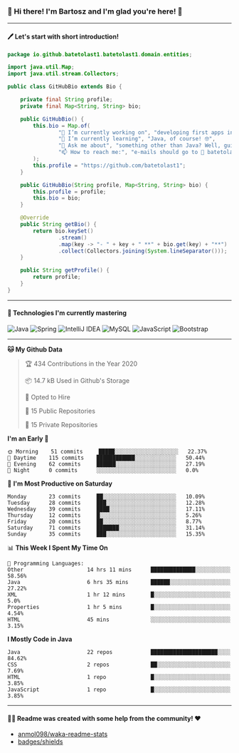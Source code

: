 ### 👋 Hi there! I'm Bartosz and I'm glad you're here! 🥰

-------

#### 🖊 Let's start with short introduction!

```Java
package io.github.batetolast1.batetolast1.domain.entities;

import java.util.Map;
import java.util.stream.Collectors;

public class GitHubBio extends Bio {

    private final String profile;
    private final Map<String, String> bio;

    public GitHubBio() {
        this.bio = Map.of(
                "🔭 I’m currently working on", "developing first apps in Spring 🍃",
                "🌱 I’m currently learning", "Java, of course! 🤓",
                "💬 Ask me about", "something other than Java? Well, guitars 🎸, fantasy 📖, PC 💻 and mobile 📲",
                "📫 How to reach me:", "e-mails should go to 📩 batetolast1@gmail.com; you can also say 👋"
        );
        this.profile = "https://github.com/batetolast1";
    }

    public GitHubBio(String profile, Map<String, String> bio) {
        this.profile = profile;
        this.bio = bio;
    }

    @Override
    public String getBio() {
        return bio.keySet()
                .stream()
                .map(key -> "- " + key + " **" + bio.get(key) + "**")
                .collect(Collectors.joining(System.lineSeparator()));
    }

    public String getProfile() {
        return profile;
    }
}
```

-------

#### 🚀 Technologies I'm currently mastering

![Java](https://img.shields.io/badge/Java-15-blue?logo=java)
![Spring](https://img.shields.io/badge/Spring-5.3-blue?logo=spring)
![IntelliJ IDEA](https://img.shields.io/badge/IntelliJ_IDEA-2020.2.3-blue?logo=intellij-idea)
![MySQL](https://img.shields.io/badge/MySQL-8.0.22-blue?logo=mysql)
![JavaScript](https://img.shields.io/badge/JavaScript-ES11-blue?logo=javascript)
![Bootstrap](https://img.shields.io/badge/Bootstrap-v4.5.2-blue?logo=bootstrap)

-------

<!--START_SECTION:waka-->
**🐱 My Github Data** 

> 🏆 434 Contributions in the Year 2020
 > 
> 📦 14.7 kB Used in Github's Storage 
 > 
> 💼 Opted to Hire
 > 
> 📜 15 Public Repositories
 > 
> 🔑 15 Private Repositories 

**I'm an Early 🐤** 

```text
🌞 Morning    51 commits     █████░░░░░░░░░░░░░░░░░░░░   22.37% 
🌆 Daytime    115 commits    ████████████░░░░░░░░░░░░░   50.44% 
🌃 Evening    62 commits     ██████░░░░░░░░░░░░░░░░░░░   27.19% 
🌙 Night      0 commits      ░░░░░░░░░░░░░░░░░░░░░░░░░   0.0%

```
📅 **I'm Most Productive on Saturday** 

```text
Monday       23 commits     ██░░░░░░░░░░░░░░░░░░░░░░░   10.09% 
Tuesday      28 commits     ███░░░░░░░░░░░░░░░░░░░░░░   12.28% 
Wednesday    39 commits     ████░░░░░░░░░░░░░░░░░░░░░   17.11% 
Thursday     12 commits     █░░░░░░░░░░░░░░░░░░░░░░░░   5.26% 
Friday       20 commits     ██░░░░░░░░░░░░░░░░░░░░░░░   8.77% 
Saturday     71 commits     ███████░░░░░░░░░░░░░░░░░░   31.14% 
Sunday       35 commits     ███░░░░░░░░░░░░░░░░░░░░░░   15.35%

```


📊 **This Week I Spent My Time On** 

```text
💬 Programming Languages: 
Other                    14 hrs 11 mins      ██████████████░░░░░░░░░░░   58.56% 
Java                     6 hrs 35 mins       ██████░░░░░░░░░░░░░░░░░░░   27.22% 
XML                      1 hr 12 mins        █░░░░░░░░░░░░░░░░░░░░░░░░   5.0% 
Properties               1 hr 5 mins         █░░░░░░░░░░░░░░░░░░░░░░░░   4.54% 
HTML                     45 mins             ░░░░░░░░░░░░░░░░░░░░░░░░░   3.15%

```

**I Mostly Code in Java** 

```text
Java                     22 repos            █████████████████████░░░░   84.62% 
CSS                      2 repos             ██░░░░░░░░░░░░░░░░░░░░░░░   7.69% 
HTML                     1 repo              █░░░░░░░░░░░░░░░░░░░░░░░░   3.85% 
JavaScript               1 repo              █░░░░░░░░░░░░░░░░░░░░░░░░   3.85%

```



<!--END_SECTION:waka-->

-------

#### 👨‍💻 Readme was created with some help from the community! ❤️

- [anmol098/waka-readme-stats](https://github.com/anmol098/waka-readme-stats)
- [badges/shields](https://github.com/badges/shields)
